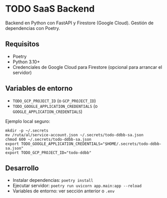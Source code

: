 # TODO SaaS Backend

Backend en Python con FastAPI y Firestore (Google Cloud). Gestión de dependencias con Poetry.

## Requisitos
- Poetry
- Python 3.10+
- Credenciales de Google Cloud para Firestore (opcional para arrancar el servidor)

## Variables de entorno
- `TODO_GCP_PROJECT_ID` (o `GCP_PROJECT_ID`)
- `TODO_GOOGLE_APPLICATION_CREDENTIALS` (o `GOOGLE_APPLICATION_CREDENTIALS`)

Ejemplo local seguro:
```
mkdir -p ~/.secrets
mv /ruta/al/service-account.json ~/.secrets/todo-ddbb-sa.json
chmod 600 ~/.secrets/todo-ddbb-sa.json
export TODO_GOOGLE_APPLICATION_CREDENTIALS="$HOME/.secrets/todo-ddbb-sa.json"
export TODO_GCP_PROJECT_ID="todo-ddbb"
```

## Desarrollo
- Instalar dependencias: `poetry install`
- Ejecutar servidor: `poetry run uvicorn app.main:app --reload`
- Variables de entorno: ver sección anterior o `.env`
